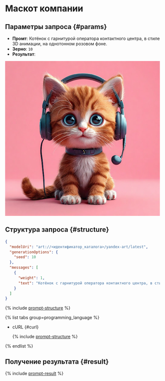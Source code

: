# Маскот компании

## Параметры запроса {#params}

* **Промт**: Котёнок с гарнитурой оператора контактного центра, в стиле 3D анимации, на однотонном розовом фоне.
* **Зерно**: `10`
* **Результат**:

![brand-design-mascot](../../../_assets/yandexgpt/brand-design-mascot.jpg)

## Структура запроса {#structure}

```json
{
  "modelUri": "art://<идентификатор_каталога>/yandex-art/latest",
  "generationOptions": {
    "seed": 10
  },
  "messages": [
    {
      "weight": 1,
      "text": "Котёнок с гарнитурой оператора контактного центра, в стиле 3D анимации, на однотонном розовом фоне"
    }
  ]
}
```

{% include [prompt-structure](../../../_includes/foundation-models/yandexart/api-parameters.md) %}

{% list tabs group=programming_language %}

- cURL {#curl}

  {% include [prompt-structure](../../../_includes/foundation-models/yandexart/prompt-request.md) %}

{% endlist %}

## Получение результата {#result}

{% include [prompt-result](../../../_includes/foundation-models/yandexart/prompt-result.md) %}
